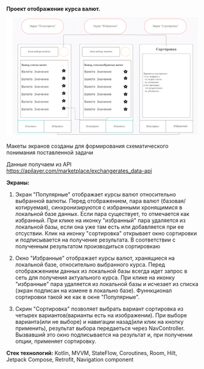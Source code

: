 **Проект отображение курса валют.**

![img.png](img.png)

Макеты экранов созданы для формирования схематического понимания поставленной задачи

Данные получаем из API https://apilayer.com/marketplace/exchangerates_data-api

**Экраны:**
1) Экран "Популярные" отображает курсы валют относительно выбранной валюты. 
Перед отображением, пара валют (базовая/котируемая), синхронизируются с избранными
хронящимися в локальной базе данных. Если пара существует, 
то отмечается как избранный. 
При клике на иконку "избранный" пара удаляется из локальной базы, если она уже там есть
или добавляется при ее отсуствии. 
Клик на иконку "сортировка" открывает окно сортировки и подписывается на получение результата. 
В соответствии с полученным результатом производиться сортировкаю

2) Окно "Избранные" отображает курсы валют, хранящиеся на локальной базе, относительно выбранного курса. 
Перед отображжением данных из локальной базы всегда идет запрос в сеть для получения актуального курса.
При клике на иконку "избранные" пара удаляется из локальной базы и исчезает из списка 
(экран подписан на измене в локально базе). Фуннкционал сортировки такой же как в окне "Популярные".
3) Скрин "Сортировка" позволяет выбрать вариант сортировка из четырех вариантов(варианты есть на изображении).
При выборе варианта(или не выборе) и навигации назад(или клик на кнопку применить), результат выбора передаеться 
через NavController. Вызвавший это окно подписывается на результат и, при получении опции, применяет сортировку.

**Стек технологий:** Kotlin, MVVM, StateFlow, Coroutines, Room, Hilt, Jetpack Compose, Retrofit, Navigation component